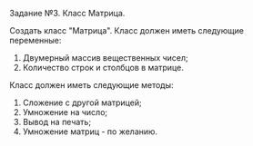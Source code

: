 Задание №3. Класс Матрица.

Создать класс "Матрица". Класс должен иметь следующие переменные:

   1. Двумерный массив вещественных чисел;
   2. Количество строк и столбцов в матрице.

Класс должен иметь следующие методы:
   1. Сложение с другой матрицей;
   2. Умножение на число;
   3. Вывод на печать;
   4. Умножение матриц - по желанию.